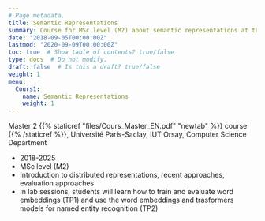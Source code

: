 ```yaml
---
# Page metadata.
title: Semantic Representations
summary: Course for MSc level (M2) about semantic representations at the Université Paris-Saclay, IUT Orsay, Computer Science Department
date: "2018-09-05T00:00:00Z"
lastmod: "2020-09-09T00:00:00Z"
toc: true  # Show table of contents? true/false
type: docs  # Do not modify.
draft: false  # Is this a draft? true/false
weight: 1
menu:
  Cours1:
    name: Semantic Representations
    weight: 1
---
```

Master 2 {{% staticref "files/Cours_Master_EN.pdf" "newtab" %}} course {{% /staticref %}}, Université Paris-Saclay, IUT Orsay, Computer Science Department
  - 2018-2025
  - MSc level (M2)
  - Introduction to distributed representations, recent approaches, evaluation approaches
  - In lab sessions, students will learn how to train and evaluate word embeddings  (TP1) and use the word embeddings and trasformers models for named entity recognition (TP2) 
